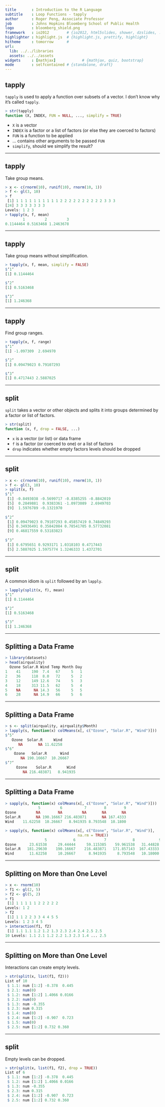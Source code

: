 ```yaml
---
title       : Introduction to the R Language
subtitle    : Loop Functions - tapply
author      : Roger Peng, Associate Professor
job         : Johns Hopkins Bloomberg School of Public Health
logo        : bloomberg_shield.png
framework   : io2012        # {io2012, html5slides, shower, dzslides, ...}
highlighter : highlight.js  # {highlight.js, prettify, highlight}
hitheme     : tomorrow      # 
url:
  lib: ../../libraries
  assets: ../../assets
widgets     : [mathjax]            # {mathjax, quiz, bootstrap}
mode        : selfcontained # {standalone, draft}
---
```


## tapply

`tapply` is used to apply a function over subsets of a vector. I don’t know why it’s called `tapply`.

```r
> str(tapply)
function (X, INDEX, FUN = NULL, ..., simplify = TRUE)
```

- `X` is a vector
- `INDEX` is a factor or a list of factors (or else they are coerced to factors) 
- `FUN` is a function to be applied
- ... contains other arguments to be passed `FUN`
- `simplify`, should we simplify the result?

---

## tapply

Take group means.

```r
> x <- c(rnorm(10), runif(10), rnorm(10, 1))
> f <- gl(3, 10)
> f
 [1] 1 1 1 1 1 1 1 1 1 1 2 2 2 2 2 2 2 2 2 2 3 3 3
[24] 3 3 3 3 3 3 3
Levels: 1 2 3
> tapply(x, f, mean)
        1         2         3 
0.1144464 0.5163468 1.2463678
```

---

## tapply

Take group means without simplification.

```r
> tapply(x, f, mean, simplify = FALSE)
$‘1‘
[1] 0.1144464

$‘2‘
[1] 0.5163468

$‘3‘
[1] 1.246368
```

---

## tapply

Find group ranges.

```r
> tapply(x, f, range)
$‘1‘
[1] -1.097309  2.694970

$‘2‘
[1] 0.09479023 0.79107293

$‘3‘
[1] 0.4717443 2.5887025
```

---

## split

`split` takes a vector or other objects and splits it into groups determined by a factor or list of factors.

```r
> str(split)
function (x, f, drop = FALSE, ...)
```

- `x` is a vector (or list) or data frame
- `f` is a factor (or coerced to one) or a list of factors
- `drop` indicates whether empty factors levels should be dropped

---

## split

```r
> x <- c(rnorm(10), runif(10), rnorm(10, 1))
> f <- gl(3, 10)
> split(x, f)
$‘1‘
 [1] -0.8493038 -0.5699717 -0.8385255 -0.8842019
 [5]  0.2849881  0.9383361 -1.0973089  2.6949703
 [9]  1.5976789 -0.1321970
 
$‘2‘
 [1] 0.09479023 0.79107293 0.45857419 0.74849293
 [5] 0.34936491 0.35842084 0.78541705 0.57732081
 [9] 0.46817559 0.53183823
 
$‘3‘
 [1] 0.6795651 0.9293171 1.0318103 0.4717443
 [5] 2.5887025 1.5975774 1.3246333 1.4372701
```

---

## split

A common idiom is `split` followed by an `lapply`.

```r
> lapply(split(x, f), mean)
$‘1‘
[1] 0.1144464

$‘2‘
[1] 0.5163468

$‘3‘
[1] 1.246368
```

---

## Splitting a Data Frame

```r
> library(datasets)
> head(airquality)
  Ozone Solar.R Wind Temp Month Day 
1    41     190  7.4   67     5   1 
2    36     118  8.0   72     5   2 
3    12     149 12.6   74     5   3 
4    18     313 11.5   62     5   4 
5    NA      NA 14.3   56     5   5 
6    28      NA 14.9   66     5   6
```

---

## Splitting a Data Frame

```r
> s <- split(airquality, airquality$Month)
> lapply(s, function(x) colMeans(x[, c("Ozone", "Solar.R", "Wind")]))
$‘5‘
   Ozone  Solar.R     Wind
      NA       NA 11.62258
$‘6‘
    Ozone   Solar.R      Wind
       NA 190.16667  10.26667
$‘7‘
     Ozone    Solar.R       Wind
        NA 216.483871   8.941935
```

---

## Splitting a Data Frame

```r
> sapply(s, function(x) colMeans(x[, c("Ozone", "Solar.R", "Wind")])) 
               5         6          7        8        9
Ozone         NA        NA         NA       NA       NA
Solar.R       NA 190.16667 216.483871       NA 167.4333
Wind    11.62258  10.26667   8.941935 8.793548  10.1800

> sapply(s, function(x) colMeans(x[, c("Ozone", "Solar.R", "Wind")],
                                 na.rm = TRUE))
                  5            6             7            8           9 
Ozone      23.61538     29.44444     59.115385    59.961538   31.44828 
Solar.R   181.29630    190.16667    216.483871   171.857143  167.43333 
Wind       11.62258     10.26667      8.941935     8.793548   10.18000
```

---

## Splitting on More than One Level

```r
> x <- rnorm(10)
> f1 <- gl(2, 5)
> f2 <- gl(5, 2)
> f1
 [1] 1 1 1 1 1 2 2 2 2 2
Levels: 1 2
> f2
 [1] 1 1 2 2 3 3 4 4 5 5
Levels: 1 2 3 4 5
> interaction(f1, f2)
 [1] 1.1 1.1 1.2 1.2 1.3 2.3 2.4 2.4 2.5 2.5
10 Levels: 1.1 2.1 1.2 2.2 1.3 2.3 1.4 ... 2.5
```

---

## Splitting on More than One Level

Interactions can create empty levels.

```r
> str(split(x, list(f1, f2)))
List of 10
 $ 1.1: num [1:2] -0.378  0.445
 $ 2.1: num(0)
 $ 1.2: num [1:2] 1.4066 0.0166
 $ 2.2: num(0)
 $ 1.3: num -0.355
 $ 2.3: num 0.315
 $ 1.4: num(0)
 $ 2.4: num [1:2] -0.907  0.723
 $ 1.5: num(0)
 $ 2.5: num [1:2] 0.732 0.360
```

---

## split

Empty levels can be dropped.

```r
> str(split(x, list(f1, f2), drop = TRUE))
List of 6
 $ 1.1: num [1:2] -0.378  0.445
 $ 1.2: num [1:2] 1.4066 0.0166
 $ 1.3: num -0.355
 $ 2.3: num 0.315
 $ 2.4: num [1:2] -0.907  0.723
 $ 2.5: num [1:2] 0.732 0.360
```
